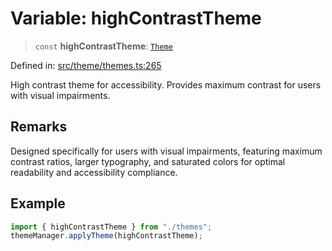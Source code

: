 # Variable: highContrastTheme

> `const` **highContrastTheme**: [`Theme`](../../types/interfaces/Theme.md)

Defined in: [src/theme/themes.ts:265](https://github.com/Nick2bad4u/Uptime-Watcher/blob/main/src/theme/themes.ts#L265)

High contrast theme for accessibility. Provides maximum contrast for users
with visual impairments.

## Remarks

Designed specifically for users with visual impairments, featuring maximum
contrast ratios, larger typography, and saturated colors for optimal
readability and accessibility compliance.

## Example

```typescript
import { highContrastTheme } from "./themes";
themeManager.applyTheme(highContrastTheme);
```
